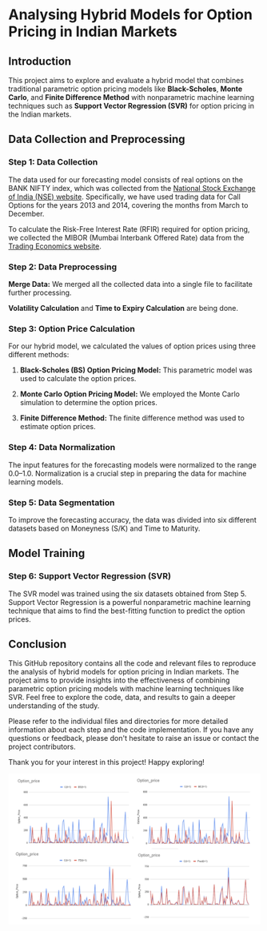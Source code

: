 # Analysing Hybrid Models for Option Pricing in Indian Markets

## Introduction

This project aims to explore and evaluate a hybrid model that combines traditional parametric option pricing models like **Black-Scholes**, **Monte Carlo**, and **Finite Difference Method** with nonparametric machine learning techniques such as **Support Vector Regression (SVR)** for option pricing in the Indian markets.

## Data Collection and Preprocessing

### Step 1: Data Collection

The data used for our forecasting model consists of real options on the BANK NIFTY index, which was collected from the [National Stock Exchange of India (NSE) website](http://www.nseindia.com). Specifically, we have used trading data for Call Options for the years 2013 and 2014, covering the months from March to December.

To calculate the Risk-Free Interest Rate (RFIR) required for option pricing, we collected the MIBOR (Mumbai Interbank Offered Rate) data from the [Trading Economics website](https://tradingeconomics.com/india/interbank-rate).

### Step 2: Data Preprocessing

**Merge Data:** We merged all the collected data into a single file to facilitate further processing.

**Volatility Calculation** and **Time to Expiry Calculation** are being done.

### Step 3: Option Price Calculation

For our hybrid model, we calculated the values of option prices using three different methods:

1. **Black-Scholes (BS) Option Pricing Model:** This parametric model was used to calculate the option prices.

2. **Monte Carlo Option Pricing Model:** We employed the Monte Carlo simulation to determine the option prices.

3. **Finite Difference Method:** The finite difference method was used to estimate option prices.

### Step 4: Data Normalization

The input features for the forecasting models were normalized to the range 0.0–1.0. Normalization is a crucial step in preparing the data for machine learning models.

### Step 5: Data Segmentation

To improve the forecasting accuracy, the data was divided into six different datasets based on Moneyness (S/K) and Time to Maturity.

## Model Training

### Step 6: Support Vector Regression (SVR)

The SVR model was trained using the six datasets obtained from Step 5. Support Vector Regression is a powerful nonparametric machine learning technique that aims to find the best-fitting function to predict the option prices.

## Conclusion

This GitHub repository contains all the code and relevant files to reproduce the analysis of hybrid models for option pricing in Indian markets. The project aims to provide insights into the effectiveness of combining parametric option pricing models with machine learning techniques like SVR. Feel free to explore the code, data, and results to gain a deeper understanding of the study.

Please refer to the individual files and directories for more detailed information about each step and the code implementation. If you have any questions or feedback, please don't hesitate to raise an issue or contact the project contributors.

Thank you for your interest in this project! Happy exploring!

![Results](./assets/results.png)
